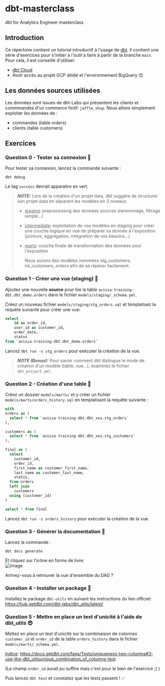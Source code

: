 # dbt-masterclass
dbt for Analytics Engineer masterclass

## Introduction
Ce répertoire contient un tutorial introductif à l'usage de <a href='https://www.getdbt.com/'>dbt</a>. Il contient une série d'exercices pour s'initier à l'outil à faire à partir de la branche `main`.
Pour cela, il est conseillé d'utiliser:
* <a href='https://www.getdbt.com/product/dbt-cloud'>dbt Cloud</a>
* Avoir accès au projet GCP dédié et l'environnement BigQuery :blush:

## Les données sources utilisées
Les données sont issues de dbt-Labs qui présentent les clients et commmandes d'un commerce fictif: `jaffle_shop`. Nous allons simplement exploiter les données de :
- commandes (table orders)
- clients (table customers)

## Exercices

### Question 0 - Tester sa connexion :bridge_at_night:

Pour tester sa connexion, lancez la commande suivante :
```shell
dbt debug
```
Le tag `success` devrait apparaitre en vert.

> **_NOTE:_**  Lors de la création d'un projet data, dbt suggère de structurer son projet data en séparant les modèles en 3 niveaux:
> * <u>staging</u>: preprocessing des données sources (renommage, filtrage simple...)
> * <u>intermediate</u>: exploitation de vos modèles en staging pour créer une couche logique en vue de préparer sa donnée à l'exposition (jointure, aggrégation, intégration de vos besoins...)
> * <u>marts</u>: couche finale de transformation des données pour l'exposition
>
>   Nous aurons des modèles nommées stg_customers, int_customers, orders afin de se répérer facilement.

### Question 1 - Créer une vue (staging) :construction_worker:

Ajoutez une nouvelle **source** pour lire la table `avisia-training-dbt.dbt_demo.orders` dans le fichier `models/staging/_schema.yml`.

Créez un nouveau fichier `models/staging/stg_orders.sql` et templatisez la requête suivante pour créer une vue:

```sql
select
    id as order_id,
    user_id as customer_id,
    order_date,
    status
from `avisia-training-dbt.dbt_demo.orders`
```

Lancez `dbt run -s stg_orders` pour exécuter la création de la vue.

> **_NOTE (Bonus):_**  Pour savoir comment dbt distingue le mode de création d'un modèle (table, vue...), examinez le fichier `dbt_project.yml`.

### Question 2 - Création d'une table :muscle:

Créez un dossier `models/marts/` et y créer un fichier `models/marts/orders_history.sql` en templatisant la requête suivante :

```sql
with
orders as (
  select * from `avisia-training-dbt.dbt_xxx.stg_orders`
),

customers as (
  select * from `avisia-training-dbt.dbt_xxx.stg_customers`
),

final as (
  select
    customer_id,
    order_id,
    first_name as customer_first_name,
    last_name as customer_last_name,
    status,
  from orders
  left join
    customers
  using (customer_id)
)

select * from final
```

Lancez `dbt run -s orders_history` pour exécuter la création de la vue.

### Question 3 - Générer la documentation :green_book:
Lancez la commande :
```shell
dbt docs generate
```

Et cliquez sur l'icône en forme de livre: <br>
![image](https://github.com/yvtran/dbt-masterclass/assets/167016967/f989ab01-2f8e-4b1b-8d73-488da4d11474)

Arrivez-vous à retrouver la vue d'ensemble du DAG ?

### Question 4 - Installer un package :rocket:

Installez le package `dbt-utils` en suivant les instructions du lien officiel: https://hub.getdbt.com/dbt-labs/dbt_utils/latest/ 

### Question 5 - Mettre en place un test d'unicité à l'aide de dbt_utils :sunglasses:

Mettez en place un test d'unicité sur la combinaison de colonnes `customer_id` et `order_id` de la table `orders_history` dans le fichier `models/marts/_schema.yml`.

<u>Indice</u>: https://docs.getdbt.com/faqs/Tests/uniqueness-two-columns#3-use-the-dbt_utilsunique_combination_of_columns-test

(Le champ `order_id` aurait pu suffire mais c'est pour le bien de l'exercice ;) )

Puis lancez `dbt test` et constatez que les tests passent ! :white_check_mark:
